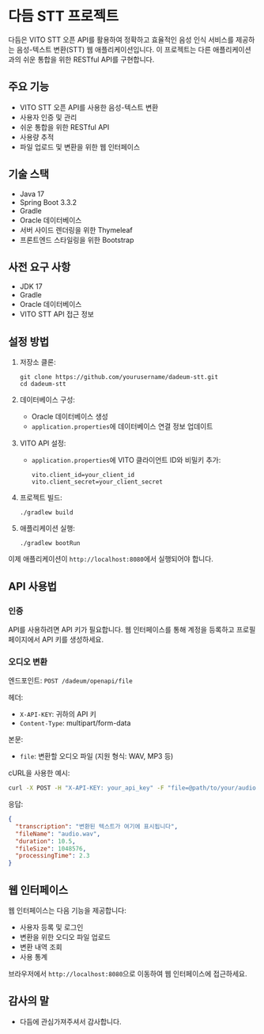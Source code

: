 # 다듬 STT 프로젝트

다듬은 VITO STT 오픈 API를 활용하여 정확하고 효율적인 음성 인식 서비스를 제공하는 음성-텍스트 변환(STT) 웹 애플리케이션입니다. 이 프로젝트는 다른 애플리케이션과의 쉬운 통합을 위한 RESTful API를 구현합니다.

## 주요 기능

- VITO STT 오픈 API를 사용한 음성-텍스트 변환
- 사용자 인증 및 관리
- 쉬운 통합을 위한 RESTful API
- 사용량 추적
- 파일 업로드 및 변환을 위한 웹 인터페이스

## 기술 스택

- Java 17
- Spring Boot 3.3.2
- Gradle
- Oracle 데이터베이스
- 서버 사이드 렌더링을 위한 Thymeleaf
- 프론트엔드 스타일링을 위한 Bootstrap

## 사전 요구 사항

- JDK 17
- Gradle
- Oracle 데이터베이스
- VITO STT API 접근 정보

## 설정 방법

1. 저장소 클론:
   ```
   git clone https://github.com/yourusername/dadeum-stt.git
   cd dadeum-stt
   ```

2. 데이터베이스 구성:
   - Oracle 데이터베이스 생성
   - `application.properties`에 데이터베이스 연결 정보 업데이트

3. VITO API 설정:
   - `application.properties`에 VITO 클라이언트 ID와 비밀키 추가:
     ```
     vito.client_id=your_client_id
     vito.client_secret=your_client_secret
     ```

4. 프로젝트 빌드:
   ```
   ./gradlew build
   ```

5. 애플리케이션 실행:
   ```
   ./gradlew bootRun
   ```

이제 애플리케이션이 `http://localhost:8080`에서 실행되어야 합니다.

## API 사용법

### 인증

API를 사용하려면 API 키가 필요합니다. 웹 인터페이스를 통해 계정을 등록하고 프로필 페이지에서 API 키를 생성하세요.

### 오디오 변환

엔드포인트: `POST /dadeum/openapi/file`

헤더:
- `X-API-KEY`: 귀하의 API 키
- `Content-Type`: multipart/form-data

본문:
- `file`: 변환할 오디오 파일 (지원 형식: WAV, MP3 등)

cURL을 사용한 예시:
```bash
curl -X POST -H "X-API-KEY: your_api_key" -F "file=@path/to/your/audio.wav" http://localhost:8080/dadeum/openapi/file
```

응답:
```json
{
  "transcription": "변환된 텍스트가 여기에 표시됩니다",
  "fileName": "audio.wav",
  "duration": 10.5,
  "fileSize": 1048576,
  "processingTime": 2.3
}
```

## 웹 인터페이스

웹 인터페이스는 다음 기능을 제공합니다:
- 사용자 등록 및 로그인
- 변환을 위한 오디오 파일 업로드
- 변환 내역 조회
- 사용 통계

브라우저에서 `http://localhost:8080`으로 이동하여 웹 인터페이스에 접근하세요.


## 감사의 말

- 다듬에 관심가져주셔서 감사합니다.


